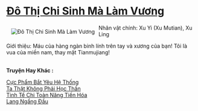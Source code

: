 <a href="https://truyentiki.com/do-thi-chi-sinh-ma-lam-vuong.33603/" title="Đô Thị Chi Sinh Mà Làm Vương"><h1>Đô Thị Chi Sinh Mà Làm Vương</h1></a><div style="display:table"><img align="right" style="float: left; padding: 10px;" src="https://truyentiki.com/a/img/str/src/33603.jpg" alt="Đô Thị Chi Sinh Mà Làm Vương">Nhân vật chính: Xu Yi (Xu Mutian), Xu Ling <p></p> Giới thiệu: Máu của hàng ngàn binh lính trên tay và xương của bạn! Tôi là vua của miền nam, thay mặt Tianmujiang!</div><p><br><b>Truyện Hay Khác :</b></p><a href="https://truyentiki.com/cuc-pham-bat-yeu-he-thong.33602/" alt="Cực Phẩm Bắt Yêu Hệ Thống">Cực Phẩm Bắt Yêu Hệ Thống</a><br/><a href="https://github.com/nownovels/top500/tree/master/truyenhay/33759/" alt="Ta Thật Không Phải Học Thần">Ta Thật Không Phải Học Thần</a><br/><a href="https://github.com/nownovels/top500/tree/master/truyenhay/33829/" alt="Tinh Tế Chi Toàn Năng Tiến Hóa">Tinh Tế Chi Toàn Năng Tiến Hóa</a><br/><a href="https://github.com/nownovels/top500/tree/master/truyenhay/33638/" alt="Lang Ngẩng Đầu">Lang Ngẩng Đầu</a><br/>